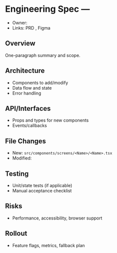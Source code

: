 # Engineering Spec — <Feature Name>

- Owner: <name>
- Links: PRD <link>, Figma <link>

## Overview
One-paragraph summary and scope.

## Architecture
- Components to add/modify
- Data flow and state
- Error handling

## API/Interfaces
- Props and types for new components
- Events/callbacks

## File Changes
- New: `src/components/screens/<Name>/<Name>.tsx`
- Modified: <files>

## Testing
- Unit/state tests (if applicable)
- Manual acceptance checklist

## Risks
- Performance, accessibility, browser support

## Rollout
- Feature flags, metrics, fallback plan

